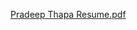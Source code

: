 [Pradeep Thapa Resume.pdf](https://github.com/Productivty/Resume/files/12850852/Pradeep.Thapa.Resume.pdf)
